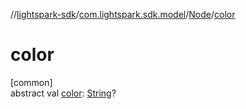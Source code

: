 //[lightspark-sdk](../../../index.md)/[com.lightspark.sdk.model](../index.md)/[Node](index.md)/[color](color.md)

# color

[common]\
abstract val [color](color.md): [String](https://kotlinlang.org/api/latest/jvm/stdlib/kotlin/-string/index.html)?
